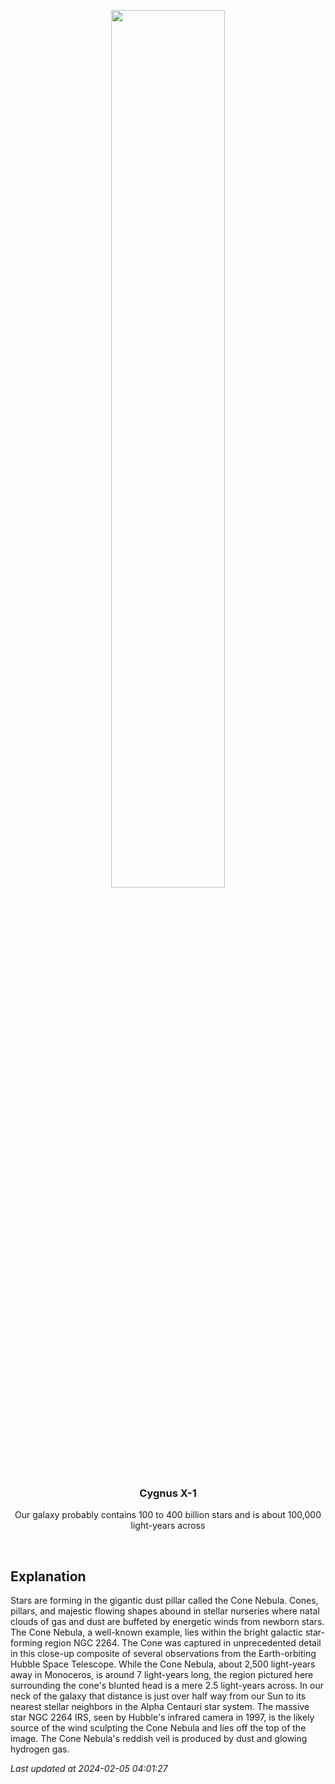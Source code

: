 <p align='center'>
    <img src='https://apod.nasa.gov/apod/image/2402/cone_hubbleschmidt_960.jpg' width='60%' />
    <h3 align="center">Cygnus X-1</h3>
    <p align="center">Our galaxy probably contains 100 to 400 billion stars and is about 100,000 light-years across</p>
</p>
<br/>

Explanation
--
Stars are forming in the gigantic dust pillar called the Cone Nebula. Cones, pillars, and majestic flowing shapes abound in stellar nurseries where natal clouds of gas and dust are buffeted by energetic winds from newborn stars. The Cone Nebula, a well-known example, lies within the bright galactic star-forming region NGC 2264. The Cone was captured in unprecedented detail in this close-up composite of several observations from the Earth-orbiting Hubble Space Telescope. While the Cone Nebula, about 2,500 light-years away in Monoceros, is around 7 light-years long, the region pictured here surrounding the cone's blunted head is a mere 2.5 light-years across. In our neck of the galaxy that distance is just over half way from our Sun to its nearest stellar neighbors in the Alpha Centauri star system. The massive star NGC 2264 IRS, seen by Hubble's infrared camera in 1997, is the likely source of the wind sculpting the Cone Nebula and lies off the top of the image. The Cone Nebula's reddish veil is produced by dust and glowing hydrogen gas.


*Last updated at 2024-02-05 04:01:27*
